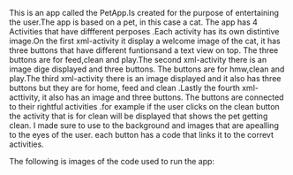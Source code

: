 This is an app called the PetApp.Is created for the purpose of entertaining the user.The app is based on a pet, in this case a cat.
The app has 4 Activities that have diffferent perposes .Each activity has its own distintive image.On the first xml-activity it display a welcome 
image of the cat, it has three buttons that have different funtionsand a text view on top. The three buttons are for feed,clean and play.The second
xml-activity there is an image dige displayed and three buttons. The buttons are for hmw,clean and play.The third xml-activity there is an image displayed and it also has three 
buttons but they are for home, feed and clean .Lastly the fourth xml-acttivity, it also has an image and three buttons. The buttons are connected to their rightful 
activities .for  example if the user clicks on the clean button the activity that is for clean will be displayed that shows the pet getting clean. I made sure to use to the background and images that are apealling to the eyes of the user. each button has a code that links it to the correvt activities.


The following is images of the code used to run the app:
